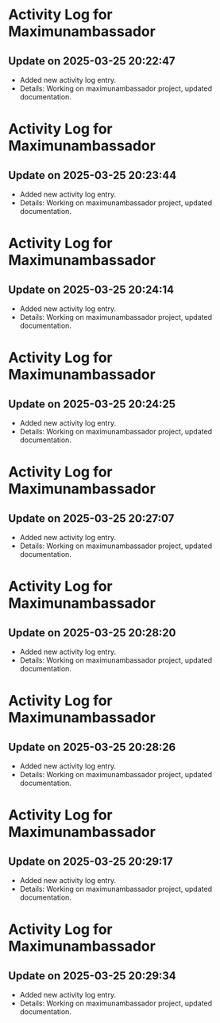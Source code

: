 # Activity Log for Maximunambassador

## Update on 2025-03-25 20:22:47
- Added new activity log entry.
- Details: Working on maximunambassador project, updated documentation.

# Activity Log for Maximunambassador

## Update on 2025-03-25 20:23:44
- Added new activity log entry.
- Details: Working on maximunambassador project, updated documentation.

# Activity Log for Maximunambassador

## Update on 2025-03-25 20:24:14
- Added new activity log entry.
- Details: Working on maximunambassador project, updated documentation.

# Activity Log for Maximunambassador

## Update on 2025-03-25 20:24:25
- Added new activity log entry.
- Details: Working on maximunambassador project, updated documentation.

# Activity Log for Maximunambassador

## Update on 2025-03-25 20:27:07
- Added new activity log entry.
- Details: Working on maximunambassador project, updated documentation.

# Activity Log for Maximunambassador

## Update on 2025-03-25 20:28:20
- Added new activity log entry.
- Details: Working on maximunambassador project, updated documentation.

# Activity Log for Maximunambassador

## Update on 2025-03-25 20:28:26
- Added new activity log entry.
- Details: Working on maximunambassador project, updated documentation.

# Activity Log for Maximunambassador

## Update on 2025-03-25 20:29:17
- Added new activity log entry.
- Details: Working on maximunambassador project, updated documentation.

# Activity Log for Maximunambassador

## Update on 2025-03-25 20:29:34
- Added new activity log entry.
- Details: Working on maximunambassador project, updated documentation.

